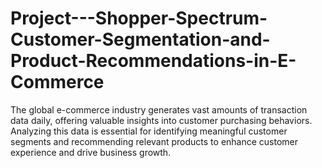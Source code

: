 # Project---Shopper-Spectrum-Customer-Segmentation-and-Product-Recommendations-in-E-Commerce
The global e-commerce industry generates vast amounts of transaction data daily, offering valuable insights into customer purchasing behaviors. Analyzing this data is essential for identifying meaningful customer segments and recommending relevant products to enhance customer experience and drive business growth. 
